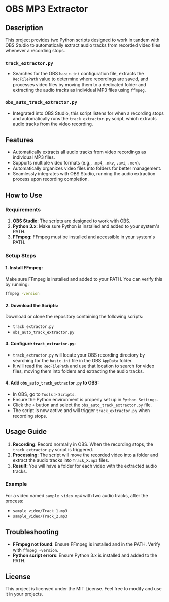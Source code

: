 
# OBS MP3 Extractor

## Description
This project provides two Python scripts designed to work in tandem with OBS Studio to automatically extract audio tracks from recorded video files whenever a recording stops.

### `track_extractor.py`
- Searches for the OBS `basic.ini` configuration file, extracts the `RecFilePath` value to determine where recordings are saved, and processes video files by moving them to a dedicated folder and extracting the audio tracks as individual MP3 files using `ffmpeg`.

### `obs_auto_track_extractor.py`
- Integrated into OBS Studio, this script listens for when a recording stops and automatically runs the `track_extractor.py` script, which extracts audio tracks from the video recording.

## Features
- Automatically extracts all audio tracks from video recordings as individual MP3 files.
- Supports multiple video formats (e.g., `.mp4`, `.mkv`, `.avi`, `.mov`).
- Automatically organizes video files into folders for better management.
- Seamlessly integrates with OBS Studio, running the audio extraction process upon recording completion.

## How to Use

### Requirements
1. **OBS Studio**: The scripts are designed to work with OBS.
2. **Python 3.x**: Make sure Python is installed and added to your system's PATH.
3. **FFmpeg**: FFmpeg must be installed and accessible in your system's PATH.

### Setup Steps

#### 1. Install FFmpeg:
Make sure FFmpeg is installed and added to your PATH. You can verify this by running:

```bash
ffmpeg -version
```

#### 2. Download the Scripts:
Download or clone the repository containing the following scripts:
- `track_extractor.py`
- `obs_auto_track_extractor.py`

#### 3. Configure `track_extractor.py`:
- `track_extractor.py` will locate your OBS recording directory by searching for the `basic.ini` file in the OBS `AppData` folder.
- It will read the `RecFilePath` and use that location to search for video files, moving them into folders and extracting the audio tracks.

#### 4. Add `obs_auto_track_extractor.py` to OBS:
- In OBS, go to `Tools` > `Scripts`.
- Ensure the Python environment is properly set up in `Python Settings`.
- Click the `+` button and select the `obs_auto_track_extractor.py` file.
- The script is now active and will trigger `track_extractor.py` when recording stops.

## Usage Guide

1. **Recording**: Record normally in OBS. When the recording stops, the `track_extractor.py` script is triggered.
2. **Processing**: The script will move the recorded video into a folder and extract the audio tracks into `Track_X.mp3` files.
3. **Result**: You will have a folder for each video with the extracted audio tracks.

### Example
For a video named `sample_video.mp4` with two audio tracks, after the process:
- `sample_video/Track_1.mp3`
- `sample_video/Track_2.mp3`

## Troubleshooting

- **FFmpeg not found**: Ensure FFmpeg is installed and in the PATH. Verify with `ffmpeg -version`.
- **Python script errors**: Ensure Python 3.x is installed and added to the PATH.

## License
This project is licensed under the MIT License. Feel free to modify and use it in your projects.
